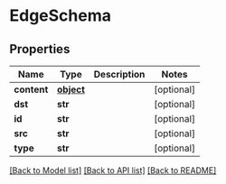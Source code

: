 # EdgeSchema

## Properties
Name | Type | Description | Notes
------------ | ------------- | ------------- | -------------
**content** | [**object**](.md) |  | [optional] 
**dst** | **str** |  | [optional] 
**id** | **str** |  | [optional] 
**src** | **str** |  | [optional] 
**type** | **str** |  | [optional] 

[[Back to Model list]](../README.md#documentation-for-models) [[Back to API list]](../README.md#documentation-for-api-endpoints) [[Back to README]](../README.md)


